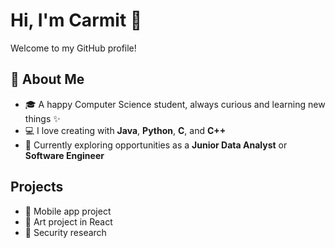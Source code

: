 # Hi, I'm Carmit 🌸

Welcome to my GitHub profile!  

## 🌸 About Me
- 🎓 A happy Computer Science student, always curious and learning new things ✨  
- 💻 I love creating with **Java**, **Python**, **C**, and **C++**
- 🌱 Currently exploring opportunities as a **Junior Data Analyst** or **Software Engineer** 


## Projects
- 📱 Mobile app project  
- 🎨 Art project in React  
- 🔐 Security research  

